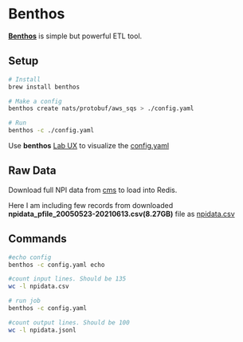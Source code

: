 # Benthos

**[Benthos](https://www.benthos.dev/)** is simple but powerful ETL tool.

## Setup

```bash
# Install
brew install benthos

# Make a config
benthos create nats/protobuf/aws_sqs > ./config.yaml

# Run
benthos -c ./config.yaml
```

Use **benthos** [Lab UX](https://lab.benthos.dev/l/wEeWzz0O1G0) to visualize the [config.yaml](./config.yaml)

## Raw Data

Download full NPI data from [cms](https://download.cms.gov/nppes/NPI_Files.html) to load into Redis.

Here I am including few records from downloaded **npidata_pfile_20050523-20210613.csv(8.27GB)** file as [npidata.csv](./npidata.csv)

## Commands

```bash
#echo config
benthos -c config.yaml echo

#count input lines. Should be 135
wc -l npidata.csv

# run job
benthos -c config.yaml

#count output lines. Should be 100
wc -l npidata.jsonl
```
